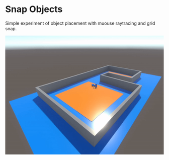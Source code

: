 
# Snap Objects

Simple experiment of object placement with muouse raytracing and grid snap.

![Preview][preview]

[preview]: Art/preview.gif "Preview"